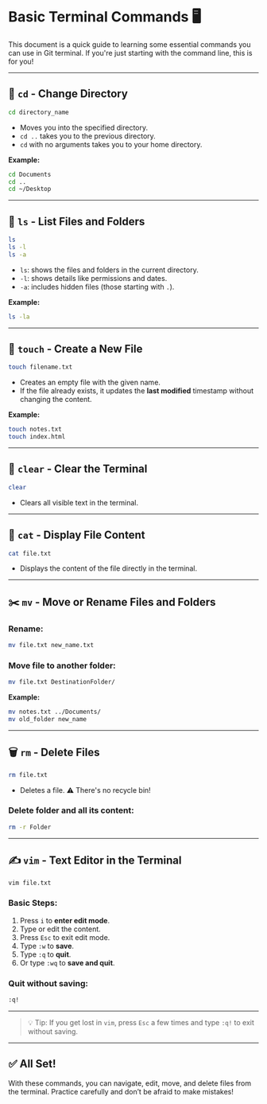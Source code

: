 # Basic Terminal Commands 🖥️

This document is a quick guide to learning some essential commands you can use in Git terminal. If you're just starting with the command line, this is for you!

---

## 📁 `cd` - Change Directory

```bash
cd directory_name
```

- Moves you into the specified directory.  
- `cd ..` takes you to the previous directory.  
- `cd` with no arguments takes you to your home directory.

**Example:**

```bash
cd Documents
cd ..
cd ~/Desktop
```

---

## 📄 `ls` - List Files and Folders

```bash
ls
ls -l
ls -a
```

- `ls`: shows the files and folders in the current directory.  
- `-l`: shows details like permissions and dates.  
- `-a`: includes hidden files (those starting with `.`).

**Example:**

```bash
ls -la
```

---

## 📄 `touch` - Create a New File

```bash
touch filename.txt
```

- Creates an empty file with the given name.  
- If the file already exists, it updates the **last modified** timestamp without changing the content.

**Example:**

```bash
touch notes.txt
touch index.html
```
---
## 🧼 `clear` - Clear the Terminal

```bash
clear
```

- Clears all visible text in the terminal.

---

## 📖 `cat` - Display File Content

```bash
cat file.txt
```

- Displays the content of the file directly in the terminal.

---

## ✂️ `mv` - Move or Rename Files and Folders

### Rename:

```bash
mv file.txt new_name.txt
```

### Move file to another folder:

```bash
mv file.txt DestinationFolder/
```

**Example:**

```bash
mv notes.txt ../Documents/
mv old_folder new_name
```

---

## 🗑️ `rm` - Delete Files

```bash
rm file.txt
```

- Deletes a file. ⚠️ There's no recycle bin!

### Delete folder and all its content:

```bash
rm -r Folder
```

---

## ✍️ `vim` - Text Editor in the Terminal

```bash
vim file.txt
```

### Basic Steps:

1. Press `i` to **enter edit mode**.  
2. Type or edit the content.  
3. Press `Esc` to exit edit mode.  
4. Type `:w` to **save**.  
5. Type `:q` to **quit**.  
6. Or type `:wq` to **save and quit**.

### Quit without saving:

```bash
:q!
```

---

> 💡 Tip: If you get lost in `vim`, press `Esc` a few times and type `:q!` to exit without saving.

---

## ✅ All Set!

With these commands, you can navigate, edit, move, and delete files from the terminal. Practice carefully and don’t be afraid to make mistakes!
